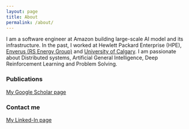 ```yaml
---
layout: page
title: About
permalink: /about/
---
```

I am a software engineer at Amazon building large-scale AI model and its infrastructure. In the past, I worked at Hewlett Packard Enterprise (HPE), [Enverus (RS Energy Group)](https://www.enverus.com) and [University of Calgary](https://www.live-ucalgary.ucalgary.ca/advancement). I am passionate about Distributed systems, Artificial General Intelligence, Deep Reinforcement Learning and Problem Solving.

### Publications
[My Google Scholar page](https://scholar.google.com/citations?user=ECAHt00AAAAJ&hl=en)

### Contact me

[My Linked-In page](https://www.linkedin.com/in/monir1/)
